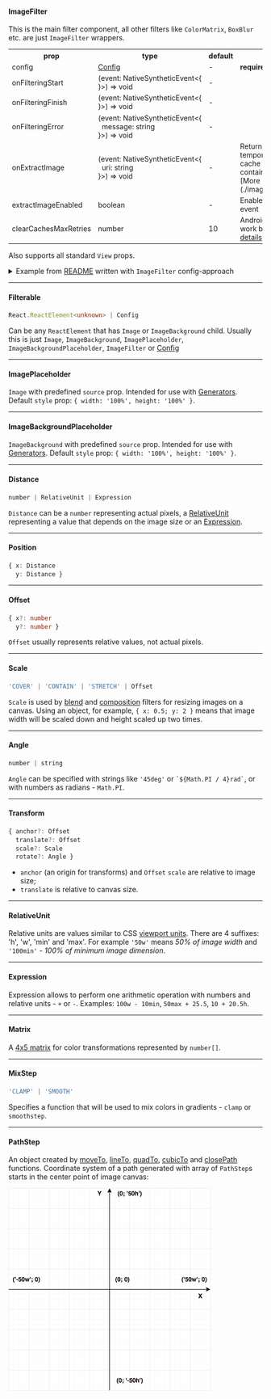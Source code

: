 #### ImageFilter

This is the main filter component, all other filters like `ColorMatrix`, `BoxBlur` etc. are just `ImageFilter` wrappers.

<table>
  <tr>
    <th>prop</th>
    <th>type</th>
    <th>default</th>
    <th>desc</th>
  </tr>
  <tr>
    <td>config</td>
    <td><a href="https://github.com/iyegoroff/react-native-image-filter-kit/blob/master/src/typings/index.d.ts#L173">Config</a></td>
    <td>-</td>
    <td><strong>required</strong></td>
  </tr>
  <tr>
    <td>onFilteringStart</td>
    <td>(event:&nbsp;NativeSyntheticEvent<{<br/>}>)&nbsp;=>&nbsp;void</td>
    <td>-</td>
    <td></td>
  </tr>
  <tr>
    <td>onFilteringFinish</td>
    <td>(event:&nbsp;NativeSyntheticEvent<{<br/>}>)&nbsp;=>&nbsp;void</td>
    <td>-</td>
    <td></td>
  </tr>
  <tr>
    <td>onFilteringError</td>
    <td>(event:&nbsp;NativeSyntheticEvent<{<br/>&nbsp;&nbsp;message:&nbsp;string<br/>}>)&nbsp;=>&nbsp;void</td>
    <td>-</td>
    <td></td>
  </tr>
  <tr>
    <td>onExtractImage</td>
    <td>(event:&nbsp;NativeSyntheticEvent<{<br/>&nbsp;&nbsp;uri:&nbsp;string<br/>}>)&nbsp;=>&nbsp;void</td>
    <td>-</td>
    <td>
    Returns path to a temporary file inside cache folder that contains filtering result. [More information](./image_extraction.md)
    </td>
  </tr>
  <tr>
    <td>extractImageEnabled</td>
    <td>boolean</td>
    <td>-</td>
    <td>Enables <code>onExtractImage</code> event</td>
  </tr>
  <tr>
    <td>clearCachesMaxRetries</td>
    <td>number</td>
    <td>10</td>
    <td>Android only. Doesn't work by default - <a href="../README.md#Caveats">details</a></td>
  </tr>
</table>

Also supports all standard `View` props.

<details>
  <summary>Example from <a href="../README.md#Example">README</a> written with <code>ImageFilter</code> config-approach</summary>
  <pre>
import { Image } from 'react-native';
import { ImageFilter } from 'react-native-image-filter-kit';
&nbsp;
const result = (
  &lt;ImageFilter
    config={{
      name: 'Earlybird',
      image: {
        name: 'SoftLightBlend',
        resizeCanvasTo: 'dstImage',
        dstTransform: {
          scale: 'CONTAIN'
        },
        dstImage: {
          name: 'Emboss',
          image: (
            &lt;Image
              style={{ width: 320, height: 320 }}
              source={require('./parrot.png')}
              resizeMode={'contain'}
            /&gt;
          )
        },
        srcTransform: {
          anchor: { x: 0.5, y: 1 },
          translate: { x: 0.5, y: 1 }
        },
        srcImage: {
          name: 'Invert',
          image: {
            name: 'RadialGradient',
            colors: ['rgba(0, 0, 255, 1)', '#00ff00', 'red'],
            stops: [0.25, 0.75, 1],
            center: { x: '50w', y: '100h' }
          }
        }
      }
    }}
  /&gt;
)
  </pre>
</details>

***

#### Filterable

```ts
React.ReactElement<unknown> | Config
```

Can be any `ReactElement` that has `Image` or `ImageBackground` child. Usually this is just `Image`, `ImageBackground`, `ImagePlaceholder`, `ImageBackgroundPlaceholder`, `ImageFilter` or [Config](https://github.com/iyegoroff/react-native-image-filter-kit/blob/master/src/typings/index.d.ts#L144)

***

#### ImagePlaceholder

`Image` with predefined `source` prop. Intended for use with [Generators](generators.md). Default `style` prop: <code>{&nbsp;width:&nbsp;'100%',&nbsp;height:&nbsp;'100%'&nbsp;}</code>.

***

#### ImageBackgroundPlaceholder

`ImageBackground` with predefined `source` prop. Intended for use with [Generators](generators.md). Default `style` prop: <code>{&nbsp;width:&nbsp;'100%',&nbsp;height:&nbsp;'100%'&nbsp;}</code>.

***

#### Distance

```ts
number | RelativeUnit | Expression
```

`Distance` can be a `number` representing actual pixels, a [RelativeUnit](#RelativeUnit) representing a value that depends on the image size or an [Expression](#Expression).

***
#### Position

```ts
{ x: Distance
  y: Distance }
```

***
#### Offset

```ts
{ x?: number
  y?: number }
```

`Offset` usually represents relative values, not actual pixels.

***
#### Scale

```ts
'COVER' | 'CONTAIN' | 'STRETCH' | Offset
```

`Scale` is used by [blend](blend_filters.md) and [composition](composition_filters.md) filters for resizing images on a canvas. Using an object, for example, <code>{&nbsp;x:&nbsp;0.5;&nbsp;y:&nbsp;2&nbsp;}</code> means that image width will be scaled down and height scaled up two times.

***
#### Angle

```ts
number | string
```

`Angle` can be specified with strings like `'45deg'` or `` `${Math.PI / 4}rad` ``, or with numbers as radians - `Math.PI`.

***
#### Transform

```ts
{ anchor?: Offset
  translate?: Offset
  scale?: Scale
  rotate?: Angle }
```

- `anchor` (an origin for transforms) and `Offset` `scale` are relative to image size;
- `translate` is relative to canvas size.
***
#### RelativeUnit
Relative units are values similar to CSS [viewport units](https://css-tricks.com/fun-viewport-units/#article-header-id-0). There are 4 suffixes: 'h', 'w', 'min' and 'max'. For example `'50w'` means <i>50% of image width</i> and `'100min'` - <i>100% of minimum image dimension</i>.

***
#### Expression
Expression allows to perform one arithmetic operation with numbers and relative units - `+` or `-`. Examples: <code>100w&nbsp;-&nbsp;10min</code>, <code>50max&nbsp;+&nbsp;25.5</code>, <code>10&nbsp;+&nbsp;20.5h</code>.

***
#### Matrix
A [4x5 matrix](https://developer.android.com/reference/android/graphics/ColorMatrix) for color transformations represented by `number[]`.

***
#### MixStep

```ts
'CLAMP' | 'SMOOTH'
```

Specifies a function that will be used to mix colors in gradients - `clamp` or `smoothstep`.

***
#### PathStep
An object created by [moveTo](functions.md#moveTo), [lineTo](functions.md#lineTo), [quadTo](functions.md#quadTo), [cubicTo](functions.md#cubicTo) and [closePath](functions.md#closePath) functions. Coordinate system of a path generated with array of `PathStep`s starts in the center point of image canvas:

<img src="../img/coordinates.png">
